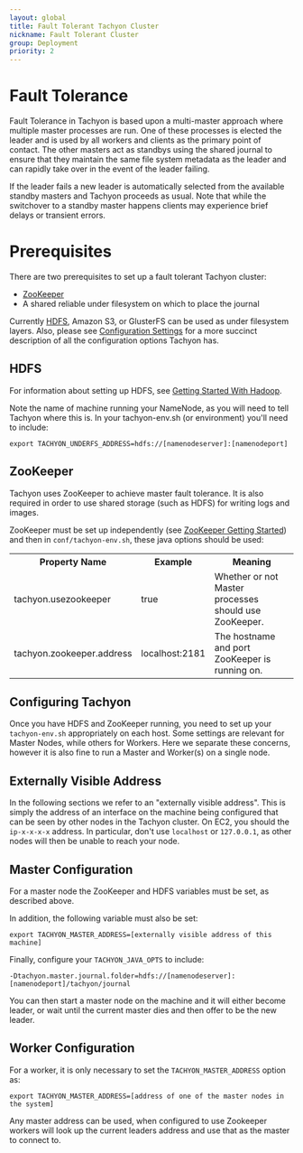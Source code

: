 ```yaml
---
layout: global
title: Fault Tolerant Tachyon Cluster
nickname: Fault Tolerant Cluster
group: Deployment
priority: 2
---
```


# Fault Tolerance

Fault Tolerance in Tachyon is based upon a multi-master approach where multiple master processes
are run. One of these processes is elected the leader and is used by all workers and clients as the
primary point of contact. The other masters act as standbys using the shared journal to ensure that
they maintain the same file system metadata as the leader and can rapidly take over in the event of
the leader failing.

If the leader fails a new leader is automatically selected from the available standby masters and
Tachyon proceeds as usual. Note that while the switchover to a standby master happens clients may
experience brief delays or transient errors.

# Prerequisites

There are two prerequisites to set up a fault tolerant Tachyon cluster:

* [ZooKeeper](Fault-Tolerant-Tachyon-Cluster#zookeeper)
* A shared reliable under filesystem on which to place the journal

Currently [HDFS](Fault-Tolerant-Tachyon-Cluster#hdfs), Amazon S3, or GlusterFS can be used as under
filesystem layers. Also, please see [Configuration Settings](Configuration-Settings.html) for a more
succinct description of all the configuration options Tachyon has.

## HDFS

For information about setting up HDFS, see
[Getting Started With Hadoop](http://wiki.apache.org/hadoop/GettingStartedWithHadoop).

Note the name of machine running your NameNode, as you will need to tell Tachyon where this is. In
your tachyon-env.sh (or environment) you'll need to include:

    export TACHYON_UNDERFS_ADDRESS=hdfs://[namenodeserver]:[namenodeport]

## ZooKeeper

Tachyon uses ZooKeeper to achieve master fault tolerance. It is also required in order to use shared
storage (such as HDFS) for writing logs and images.

ZooKeeper must be set up independently (see
[ZooKeeper Getting Started](http://zookeeper.apache.org/doc/r3.1.2/zookeeperStarted.html))
and then in `conf/tachyon-env.sh`, these java options should be used:

<table class="table">
<tr><th>Property Name</th><th>Example</th><th>Meaning</th></tr>
<tr>
  <td>tachyon.usezookeeper</td>
  <td>true</td>
  <td>
     Whether or not Master processes should use ZooKeeper.
  </td>
</tr>
<tr>
  <td>tachyon.zookeeper.address</td>
  <td>localhost:2181</td>
  <td>
    The hostname and port ZooKeeper is running on.
  </td>
</tr>
</table>

## Configuring Tachyon

Once you have HDFS and ZooKeeper running, you need to set up your `tachyon-env.sh` appropriately on
each host. Some settings are relevant for Master Nodes, while others for Workers. Here we separate
these concerns, however it is also fine to run a Master and Worker(s) on a single node.

## Externally Visible Address

In the following sections we refer to an "externally visible address". This is simply the address of
an interface on the machine being configured that can be seen by other nodes in the Tachyon cluster.
On EC2, you should the `ip-x-x-x-x` address. In particular, don't use `localhost` or `127.0.0.1`, as
other nodes will then be unable to reach your node.

## Master Configuration

For a master node the ZooKeeper and HDFS variables must be set, as described above.

In addition, the following variable must also be set:

    export TACHYON_MASTER_ADDRESS=[externally visible address of this machine]

Finally, configure your `TACHYON_JAVA_OPTS` to include:

    -Dtachyon.master.journal.folder=hdfs://[namenodeserver]:[namenodeport]/tachyon/journal

You can then start a master node on the machine and it will either become leader, or wait until the
current master dies and then offer to be the new leader.

## Worker Configuration

For a worker, it is only necessary to set the `TACHYON_MASTER_ADDRESS` option as:

    export TACHYON_MASTER_ADDRESS=[address of one of the master nodes in the system]

Any master address can be used, when configured to use Zookeeper workers will look up the
current leaders address and use that as the master to connect to.
